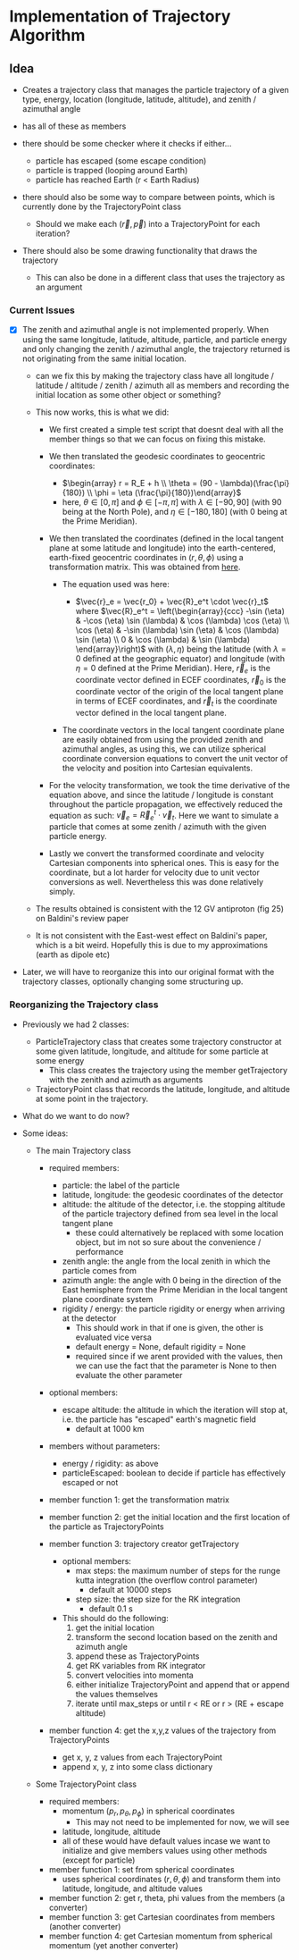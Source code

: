 # Implementation of Trajectory Algorithm

## Idea

- Creates a trajectory class that manages the particle trajectory of a given type, energy, location (longitude, latitude, altitude), and zenith / azimuthal angle
- has all of these as members
- there should be some checker where it checks if either...

  - particle has escaped (some escape condition)
  - particle is trapped (looping around Earth)
  - particle has reached Earth (r < Earth Radius)

- there should also be some way to compare between points, which is currently done by the TrajectoryPoint class

  - Should we make each ($\vec{r}, \vec{p}$) into a TrajectoryPoint for each iteration?

- There should also be some drawing functionality that draws the trajectory

  - This can also be done in a different class that uses the trajectory as an argument

### Current Issues

- [x] The zenith and azimuthal angle is not implemented properly. When using the same longitude, latitude, altitude, particle, and particle energy and only changing the zenith / azimuthal angle, the trajectory returned is not originating from the same initial location. 

  - can we fix this by making the trajectory class have all longitude / latitude / altitude / zenith / azimuth all as members and recording the initial location as some other object or something?
  - This now works, this is what we did:

    - We first created a simple test script that doesnt deal with all the member things so that we can focus on fixing this mistake.
    - We then translated the geodesic coordinates to geocentric coordinates:

      - $\begin{array} r = R_E + h \\ \theta = (90 - \lambda)(\frac{\pi}{180}) \\ \phi = \eta (\frac{\pi}{180})\end{array}$
      - here, $\theta\in[0, \pi]$ and $\phi\in[-\pi, \pi]$ with $\lambda\in[-90, 90]$ (with 90 being at the North Pole), and $\eta\in[-180, 180]$ (with 0 being at the Prime Meridian).

    - We then translated the coordinates (defined in the local tangent plane at some latitude and longitude) into the earth-centered, earth-fixed geocentric coordinates in ($r, \theta, \phi$) using a transformation matrix. This was obtained from [here](http://archive.psas.pdx.edu/CoordinateSystem/Latitude_to_LocalTangent.pdf). 

      - The equation used was here:

        - $\vec{r}_e = \vec{r_0} + \vec{R}_e^t \cdot \vec{r}_t$ where $\vec{R}_e^t = \left(\begin{array}{ccc} -\sin (\eta) & -\cos (\eta) \sin (\lambda) & \cos (\lambda) \cos (\eta) \\ \cos (\eta) & -\sin (\lambda) \sin (\eta) & \cos (\lambda) \sin (\eta) \\ 0 & \cos (\lambda) & \sin (\lambda) \end{array}\right)$ with $(\lambda, \eta)$ being the latitude (with $\lambda = 0$ defined at the geographic equator) and longitude (with $\eta=0$ defined at the Prime Meridian). Here, $\vec{r}_e$ is the coordinate vector defined in ECEF coordinates, $\vec{r}_0$ is the coordinate vector of the origin of the local tangent plane in terms of ECEF coordinates, and $\vec{r}_t$ is the coordinate vector defined in the local tangent plane.

      - The coordinate vectors in the local tangent coordinate plane are easily obtained from using the provided zenith and azimuthal angles, as using this, we can utilize spherical coordinate conversion equations to convert the unit vector of the velocity and position into Cartesian equivalents.

    - For the velocity transformation, we took the time derivative of the equation above, and since the latitude / longitude is constant throughout the particle propagation, we effectively reduced the equation as such: $\vec{v}_e = \vec{R}_e^t \cdot \vec{v}_t$. Here we want to simulate a particle that comes at some zenith / azimuth with the given particle energy.
    - Lastly we convert the transformed coordinate and velocity Cartesian components into spherical ones. This is easy for the coordinate, but a lot harder for velocity due to unit vector conversions as well. Nevertheless this was done relatively simply.

  - The results obtained is consistent with the 12 GV antiproton (fig 25) on Baldini's review paper
  - It is not consistent with the East-west effect on Baldini's paper, which is a bit weird. Hopefully this is due to my approximations (earth as dipole etc)

- Later, we will have to reorganize this into our original format with the trajectory classes, optionally changing some structuring up.



### Reorganizing the Trajectory class
- Previously we had 2 classes:
  - ParticleTrajectory class that creates some trajectory constructor at some given latitude, longitude, and altitude for some particle at some energy
    - This class creates the trajectory using the member getTrajectory with the zenith and azimuth as arguments
  - TrajectoryPoint class that records the latitude, longitude, and altitude at some point in the trajectory.

- What do we want to do now?
- Some ideas:
  - The main Trajectory class
    - required members:
      - particle: the label of the particle 
      - latitude, longitude: the geodesic coordinates of the detector
      - altitude: the altitude of the detector, i.e. the stopping altitude of the particle trajectory defined from sea level in the local tangent plane
        - these could alternatively be replaced with some location object, but im not so sure about the convenience / performance
      - zenith angle: the angle from the local zenith in which the particle comes from
      - azimuth angle: the angle with 0 being in the direction of the East hemisphere from the Prime Meridian in the local tangent plane coordinate system
      - rigidity / energy: the particle rigidity or energy when arriving at the detector
        - This should work in that if one is given, the other is evaluated vice versa
        - default energy = None, default rigidity = None
        - required since if we arent provided with the values, then we can use the fact that the parameter is None to then evaluate the other parameter
    - optional members:
      - escape altitude: the altitude in which the iteration will stop at, i.e. the particle has "escaped" earth's magnetic field 
        - default at 1000 km 
    - members without parameters:
      - energy / rigidity: as above
      - particleEscaped: boolean to decide if particle has effectively escaped or not
    - member function 1: get the transformation matrix
    - member function 2: get the initial location and the first location of the particle as TrajectoryPoints

    - member function 3: trajectory creator getTrajectory
      - optional members:
        - max steps: the maximum number of steps for the runge kutta integration (the overflow control parameter)
          - default at 10000 steps
        - step size: the step size for the RK integration
          - default 0.1 s
      - This should do the following:
        1. get the initial location
        2. transform the second location based on the zenith and azimuth angle
        3. append these as TrajectoryPoints
        4. get RK variables from RK integrator
        5. convert velocities into momenta
        6. either initialize TrajectoryPoint and append that or append the values themselves
        7. iterate until max_steps or until r < RE or r > (RE + escape altitude)
    - member function 4: get the x,y,z values of the trajectory from TrajectoryPoints
      - get x, y, z values from each TrajectoryPoint
      - append x, y, z into some class dictionary

  - Some TrajectoryPoint class
    - required members:
      - momentum ($p_r, p_\theta, p_\phi$) in spherical coordinates
        - This may not need to be implemented for now, we will see
      - latitude, longitude, altitude
      - all of these would have default values incase we want to initialize and give members values using other methods (except for particle)
    - member function 1: set from spherical coordinates
      - uses spherical coordinates ($r, \theta, \phi$) and transform them into latitude, longitude, and altitude values
    - member function 2: get r, theta, phi values from the members (a converter)
    - member function 3: get Cartesian coordinates from members (another converter)
    - member function 4: get Cartesian momentum from spherical momentum (yet another converter)

